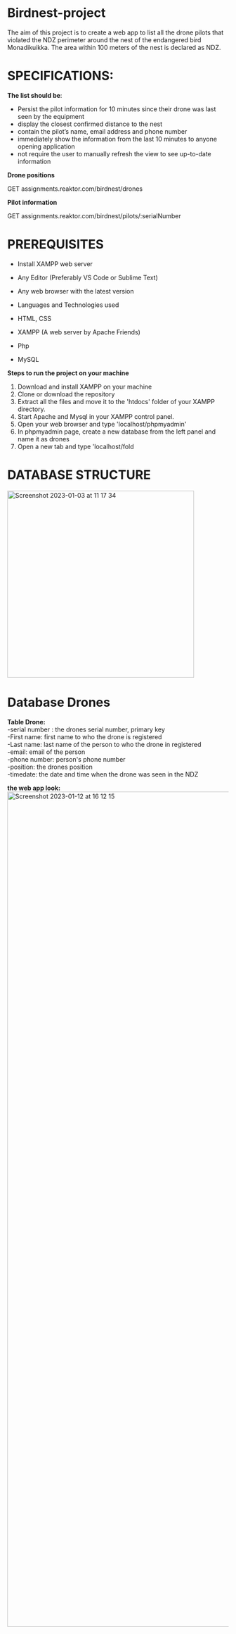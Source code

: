 # Birdnest-project

The aim of this project is to create a web app to list all the drone pilots that violated the NDZ perimeter around the nest of the endangered bird Monadikuikka. The area within 100 meters of the nest is declared as NDZ.

# SPECIFICATIONS: 
<b>The list should be</b>:

- Persist the pilot information for 10 minutes since their drone was last seen by the equipment
- display the closest confirmed distance to the nest
- contain the pilot’s name, email address and phone number
- immediately show the information from the last 10 minutes to anyone opening application
- not require the user to manually refresh the view to see up-to-date information

<b>Drone positions</b>

GET assignments.reaktor.com/birdnest/drones

<b>Pilot information</b>

GET assignments.reaktor.com/birdnest/pilots/:serialNumber

# PREREQUISITES

- Install XAMPP web server
- Any Editor (Preferably VS Code or Sublime Text)
- Any web browser with the latest version
- Languages and Technologies used

- HTML, CSS
- XAMPP (A web server by Apache Friends)
- Php 
- MySQL


<b>Steps to run the project on your machine</b>

1. Download and install XAMPP on your machine 
2. Clone or download the repository 
3. Extract all the files and move it to the 'htdocs' folder of your XAMPP directory. 
4. Start Apache and Mysql in your XAMPP control panel. 
5. Open your web browser and type 'localhost/phpmyadmin' 
6. In phpmyadmin page, create a new database from the left panel and name it as drones 
7. Open a new tab and type 'localhost/fold

# DATABASE STRUCTURE

<img width="425" alt="Screenshot 2023-01-03 at 11 17 34" src="https://user-images.githubusercontent.com/105230372/210329121-268640e6-1882-4bbe-ab98-8d9321f7d064.png">


# Database Drones<br>
<b>Table Drone:</b><br>
-serial number : the drones serial number, primary key<br>
-First name: first name to who the drone is registered<br>
-Last name: last name of the person to who the drone in registered<br>
-email: email of the person<br>
-phone number: person's phone number<br>
-position: the drones position<br>
-timedate: the date and time when the drone was seen in the NDZ


<b>the web app look:</b><br>
<img width="1898" alt="Screenshot 2023-01-12 at 16 12 15" src="https://user-images.githubusercontent.com/105230372/212089185-a3e87edd-2a47-4df9-a807-bfbcce034b6a.png">



